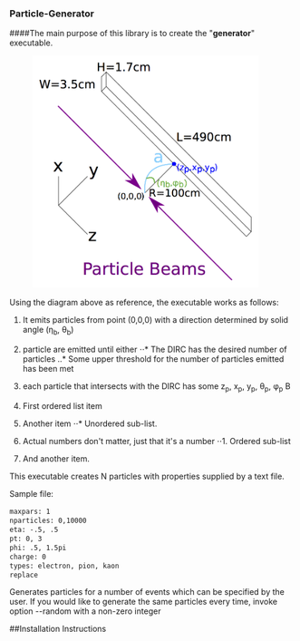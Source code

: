 ### Particle-Generator
####The main purpose of this library is to create the "**generator**" executable.
<figure>
	<img src="https://github.com/wcarvalho/dirc-detector/blob/master/img/beams.jpg?raw=true" alt="beams" style="width: 400px;"/>
  <figcaption> </figcaption>
</figure>

Using the diagram above as reference, the executable works as follows:
1. <p> It emits particles from point (0,0,0) with a direction determined by solid angle (&eta;<sub>b</sub>, &theta;<sub>b</sub>)<p>
2. particle are emitted until either
⋅⋅* The DIRC has the desired number of particles
..* Some upper threshold for the number of particles emitted has been met
3. <p> each particle that intersects with the DIRC has some z<sub>p</sub>, x<sub>p</sub>, y<sub>p</sub>, &theta;<sub>p</sub>, &phi;<sub>p</sub> &Beta; <p>

1. First ordered list item
2. Another item
⋅⋅* Unordered sub-list.
1. Actual numbers don't matter, just that it's a number
⋅⋅1. Ordered sub-list
4. And another item.


This executable creates N particles with properties supplied by a text file.

Sample file:
```
maxpars: 1
nparticles: 0,10000
eta: -.5, .5
pt: 0, 3
phi: .5, 1.5pi
charge: 0
types: electron, pion, kaon
replace
```




Generates particles for a number of events which can be specified by the user.
If you would like to generate the same particles every time, invoke option --random with a non-zero integer

##Installation Instructions